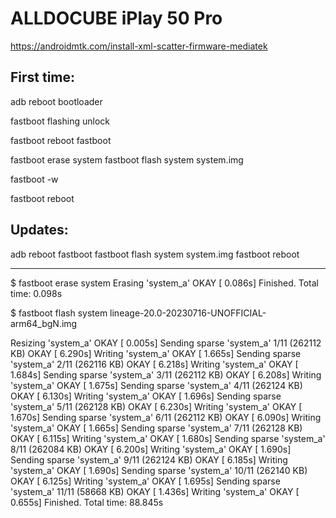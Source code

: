 # ALLDOCUBE iPlay 50 Pro

https://androidmtk.com/install-xml-scatter-firmware-mediatek


## First time:

adb reboot bootloader

fastboot flashing unlock

fastboot reboot fastboot

fastboot erase system
fastboot flash system system.img

fastboot -w

fastboot reboot


## Updates:

adb reboot fastboot
fastboot flash system system.img
fastboot reboot

---

$ fastboot erase system
Erasing 'system_a'                                 OKAY [  0.086s]
Finished. Total time: 0.098s


$ fastboot flash system lineage-20.0-20230716-UNOFFICIAL-arm64_bgN.img

Resizing 'system_a'                                OKAY [  0.005s]
Sending sparse 'system_a' 1/11 (262112 KB)         OKAY [  6.290s]
Writing 'system_a'                                 OKAY [  1.665s]
Sending sparse 'system_a' 2/11 (262116 KB)         OKAY [  6.218s]
Writing 'system_a'                                 OKAY [  1.684s]
Sending sparse 'system_a' 3/11 (262112 KB)         OKAY [  6.208s]
Writing 'system_a'                                 OKAY [  1.675s]
Sending sparse 'system_a' 4/11 (262124 KB)         OKAY [  6.130s]
Writing 'system_a'                                 OKAY [  1.696s]
Sending sparse 'system_a' 5/11 (262128 KB)         OKAY [  6.230s]
Writing 'system_a'                                 OKAY [  1.670s]
Sending sparse 'system_a' 6/11 (262112 KB)         OKAY [  6.090s]
Writing 'system_a'                                 OKAY [  1.665s]
Sending sparse 'system_a' 7/11 (262128 KB)         OKAY [  6.115s]
Writing 'system_a'                                 OKAY [  1.680s]
Sending sparse 'system_a' 8/11 (262084 KB)         OKAY [  6.200s]
Writing 'system_a'                                 OKAY [  1.690s]
Sending sparse 'system_a' 9/11 (262124 KB)         OKAY [  6.185s]
Writing 'system_a'                                 OKAY [  1.690s]
Sending sparse 'system_a' 10/11 (262140 KB)        OKAY [  6.125s]
Writing 'system_a'                                 OKAY [  1.695s]
Sending sparse 'system_a' 11/11 (58668 KB)         OKAY [  1.436s]
Writing 'system_a'                                 OKAY [  0.655s]
Finished. Total time: 88.845s
